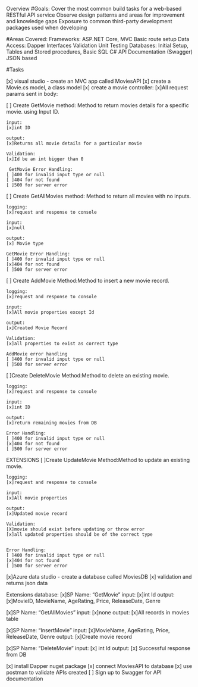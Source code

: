 ﻿Overview
#Goals:
Cover the most common build tasks for a web-based RESTful API service
Observe design patterns and areas for improvement and knowledge gaps
Exposure to common third-party development packages used when developing

#Areas Covered:
Frameworks: ASP.NET Core, MVC
Basic route setup
Data Access: Dapper
Interfaces
Validation
Unit Testing
Databases: Initial Setup, Tables and Stored procedures, Basic SQL
C#
API Documentation (Swagger)
JSON based

#Tasks

[x] visual studio - create an MVC app called MoviesAPI
[x] create a Movie.cs model, a class model
[x] create a movie controller:
[x]All request params sent in body:
  

[ ] Create GetMovie method: Method to return movies details for a specific movie. using Input ID.

    input:
    [x]int ID

    output:
    [x]Returns all movie details for a particular movie

    Validation:
    [x]Id be an int bigger than 0

     GetMovie Error Handling:
    [ ]400 for invalid input type or null
    [ ]404 for not found
    [ ]500 for server error

[ ] Create GetAllMovies method: Method to return all movies with no inputs.

    logging:
    [x]request and response to console

    input:
    [x]null

    output:
    [x] Movie type

    GetMovie Error Handling:
    [ ]400 for invalid input type or null
    [x]404 for not found
    [ ]500 for server error

[ ] Create AddMovie Method:Method to insert a new movie record.

    logging:
    [x]request and response to console

    input:
    [x]All movie properties except Id

    output:
    [x]Created Movie Record

    Validation:
    [x]all properties to exist as correct type

    AddMovie error handling
    [ ]400 for invalid input type or null
    [ ]500 for server error

[ ]Create DeleteMovie Method:Method to delete an existing movie.

    logging:
    [x]request and response to console

    input:
    [x]int ID

    output:
    [x]return remaining movies from DB 

    Error Handling:
    [ ]400 for invalid input type or null
    [x]404 for not found
    [ ]500 for server error


EXTENSIONS
[ ]Create UpdateMovie Method:Method to update an existing movie.

    logging:
    [x]request and response to console

    input:
    [x]All movie properties

    output:
    [x]Updated movie record

    Validation:
    [X]movie should exist before updating or throw error
    [x]all updated properties should be of the correct type


    Error Handling:
    [ ]400 for invalid input type or null
    [x]404 for not found
    [ ]500 for server error


[x]Azure data studio - create a database called MoviesDB
[x] validation and returns json data

Extensions database:
[x]SP Name: “GetMovie”
input:
[x]int Id
output:
[x]MovieID, MovieName, AgeRating, Price, ReleaseDate, Genre

[x]SP Name: “GetAllMovies”
input:
[x]none
output:
[x]All records in movies table

[x]SP Name: “InsertMovie”
input:
[x]MovieName, AgeRating, Price, ReleaseDate, Genre 
output:
[x]Create movie record

[x]SP Name: “DeleteMovie”
input:
[x] int Id
output:
[x] Successful response from DB


[x] install Dapper nuget package
[x] connect MoviesAPI to database
[x] use postman to validate APIs created
[ ] Sign up to Swagger for API documentation